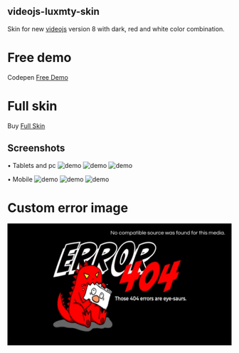 ## videojs-luxmty-skin
Skin for new [videojs](http://videojs.com/) version 8 with dark, red and white color combination.<br>

# Free demo
Codepen [Free Demo](https://codepen.io/emiliosg11/pen/XWPMqWj) <br>

# Full skin 
Buy [Full Skin](https://ko-fi.com/s/9194d0cea1) <br>

## Screenshots
• Tablets and pc
![demo](https://raw.githubusercontent.com/EmilioSG11/videojs-luxmty-skin-ver8/main/images/image1.jpg)
![demo](https://raw.githubusercontent.com/EmilioSG11/videojs-luxmty-skin-ver8/main/images/image2.jpg)
![demo](https://raw.githubusercontent.com/EmilioSG11/videojs-luxmty-skin-ver8/main/images/image3.jpg)

• Mobile
![demo](https://raw.githubusercontent.com/EmilioSG11/videojs-luxmty-skin-ver8/main/images/image4.jpg)
![demo](https://raw.githubusercontent.com/EmilioSG11/videojs-luxmty-skin-ver8/main/images/image5.jpg)
![demo](https://raw.githubusercontent.com/EmilioSG11/videojs-luxmty-skin-ver8/main/images/image6.jpg)

# Custom error image
![demo](https://raw.githubusercontent.com/EmilioSG11/videojs-luxmty-skin-v8/main/images/img7.jpg)
